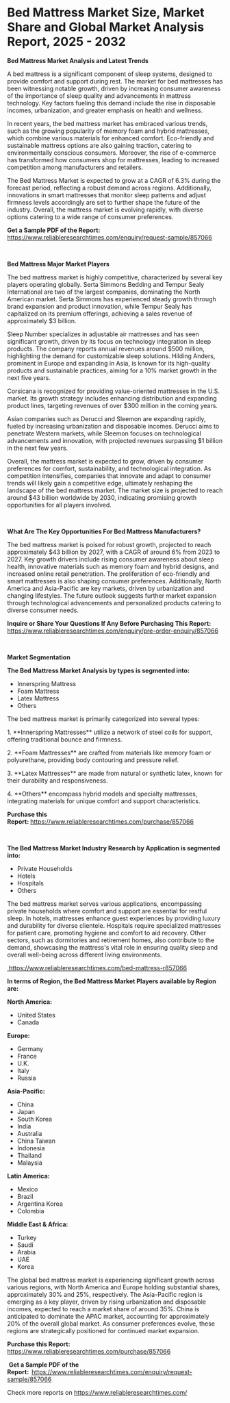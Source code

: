 <p><h1>Bed Mattress Market Size, Market Share and Global Market Analysis Report, 2025 - 2032</h1></p><p><strong>Bed Mattress Market Analysis and Latest Trends</strong></p>
<p><p>A bed mattress is a significant component of sleep systems, designed to provide comfort and support during rest. The market for bed mattresses has been witnessing notable growth, driven by increasing consumer awareness of the importance of sleep quality and advancements in mattress technology. Key factors fueling this demand include the rise in disposable incomes, urbanization, and greater emphasis on health and wellness.</p><p>In recent years, the bed mattress market has embraced various trends, such as the growing popularity of memory foam and hybrid mattresses, which combine various materials for enhanced comfort. Eco-friendly and sustainable mattress options are also gaining traction, catering to environmentally conscious consumers. Moreover, the rise of e-commerce has transformed how consumers shop for mattresses, leading to increased competition among manufacturers and retailers.</p><p>The Bed Mattress Market is expected to grow at a CAGR of 6.3% during the forecast period, reflecting a robust demand across regions. Additionally, innovations in smart mattresses that monitor sleep patterns and adjust firmness levels accordingly are set to further shape the future of the industry. Overall, the mattress market is evolving rapidly, with diverse options catering to a wide range of consumer preferences.</p></p>
<p><strong>Get a Sample PDF of the Report:&nbsp;</strong> <a href="https://www.reliableresearchtimes.com/enquiry/request-sample/857066?utm_campaign=3070&utm_medium=2&utm_source=Github&utm_content=ia&utm_term=04042025&utm_id=bed-mattress">https://www.reliableresearchtimes.com/enquiry/request-sample/857066</a></p>
<p>&nbsp;</p>
<p><strong>Bed Mattress Major Market Players</strong></p>
<p><p>The bed mattress market is highly competitive, characterized by several key players operating globally. Serta Simmons Bedding and Tempur Sealy International are two of the largest companies, dominating the North American market. Serta Simmons has experienced steady growth through brand expansion and product innovation, while Tempur Sealy has capitalized on its premium offerings, achieving a sales revenue of approximately $3 billion.</p><p>Sleep Number specializes in adjustable air mattresses and has seen significant growth, driven by its focus on technology integration in sleep products. The company reports annual revenues around $500 million, highlighting the demand for customizable sleep solutions. Hilding Anders, prominent in Europe and expanding in Asia, is known for its high-quality products and sustainable practices, aiming for a 10% market growth in the next five years.</p><p>Corsicana is recognized for providing value-oriented mattresses in the U.S. market. Its growth strategy includes enhancing distribution and expanding product lines, targeting revenues of over $300 million in the coming years.</p><p>Asian companies such as Derucci and Sleemon are expanding rapidly, fueled by increasing urbanization and disposable incomes. Derucci aims to penetrate Western markets, while Sleemon focuses on technological advancements and innovation, with projected revenues surpassing $1 billion in the next few years.</p><p>Overall, the mattress market is expected to grow, driven by consumer preferences for comfort, sustainability, and technological integration. As competition intensifies, companies that innovate and adapt to consumer trends will likely gain a competitive edge, ultimately reshaping the landscape of the bed mattress market. The market size is projected to reach around $43 billion worldwide by 2030, indicating promising growth opportunities for all players involved.</p></p>
<p>&nbsp;</p>
<p><strong>What Are The Key Opportunities For Bed Mattress Manufacturers?</strong></p>
<p><p>The bed mattress market is poised for robust growth, projected to reach approximately $43 billion by 2027, with a CAGR of around 6% from 2023 to 2027. Key growth drivers include rising consumer awareness about sleep health, innovative materials such as memory foam and hybrid designs, and increased online retail penetration. The proliferation of eco-friendly and smart mattresses is also shaping consumer preferences. Additionally, North America and Asia-Pacific are key markets, driven by urbanization and changing lifestyles. The future outlook suggests further market expansion through technological advancements and personalized products catering to diverse consumer needs.</p></p>
<p><strong>Inquire or Share Your Questions If Any Before Purchasing This Report:</strong> <a href="https://www.reliableresearchtimes.com/enquiry/pre-order-enquiry/857066?utm_campaign=3070&utm_medium=2&utm_source=Github&utm_content=ia&utm_term=04042025&utm_id=bed-mattress">https://www.reliableresearchtimes.com/enquiry/pre-order-enquiry/857066</a></p>
<p>&nbsp;</p>
<p><strong>Market Segmentation</strong></p>
<p><strong>The Bed Mattress Market Analysis by types is segmented into:</strong></p>
<p><ul><li>Innerspring Mattress</li><li>Foam Mattress</li><li>Latex Mattress</li><li>Others</li></ul></p>
<p><p>The bed mattress market is primarily categorized into several types: </p><p>1. **Innerspring Mattresses** utilize a network of steel coils for support, offering traditional bounce and firmness. </p><p>2. **Foam Mattresses** are crafted from materials like memory foam or polyurethane, providing body contouring and pressure relief. </p><p>3. **Latex Mattresses** are made from natural or synthetic latex, known for their durability and responsiveness. </p><p>4. **Others** encompass hybrid models and specialty mattresses, integrating materials for unique comfort and support characteristics.</p></p>
<p><strong>Purchase this Report:&nbsp;</strong><a href="https://www.reliableresearchtimes.com/purchase/857066?utm_campaign=3070&utm_medium=2&utm_source=Github&utm_content=ia&utm_term=04042025&utm_id=bed-mattress">https://www.reliableresearchtimes.com/purchase/857066</a></p>
<p>&nbsp;</p>
<p><strong>The Bed Mattress Market Industry Research by Application is segmented into:</strong></p>
<p><ul><li>Private Households</li><li>Hotels</li><li>Hospitals</li><li>Others</li></ul></p>
<p><p>The bed mattress market serves various applications, encompassing private households where comfort and support are essential for restful sleep. In hotels, mattresses enhance guest experiences by providing luxury and durability for diverse clientele. Hospitals require specialized mattresses for patient care, promoting hygiene and comfort to aid recovery. Other sectors, such as dormitories and retirement homes, also contribute to the demand, showcasing the mattress's vital role in ensuring quality sleep and overall well-being across different living environments.</p></p>
<p><a href="https://www.reliableresearchtimes.com/bed-mattress-r857066?utm_campaign=3070&utm_medium=2&utm_source=Github&utm_content=ia&utm_term=04042025&utm_id=bed-mattress">&nbsp;https://www.reliableresearchtimes.com/bed-mattress-r857066</a></p>
<p><strong>In terms of Region, the Bed Mattress Market Players available by Region are:</strong></p>
<p>
    <p> <strong> North America: </strong>
        <ul>
            <li>United States</li>
            <li>Canada</li>
        </ul>
        </p> 
    <p> <strong> Europe: </strong>
        <ul>
            <li>Germany</li>
            <li>France</li>
            <li>U.K.</li>
            <li>Italy</li>
            <li>Russia</li>
        </ul>
        </p> 
    <p> <strong> Asia-Pacific: </strong>
        <ul>
            <li>China</li>
            <li>Japan</li>
            <li>South Korea</li>
            <li>India</li>
            <li>Australia</li>
            <li>China Taiwan</li>
            <li>Indonesia</li>
            <li>Thailand</li>
            <li>Malaysia</li>
        </ul>
        </p> 
    <p> <strong> Latin America: </strong>
        <ul>
            <li>Mexico</li>
            <li>Brazil</li>
            <li>Argentina Korea</li>
            <li>Colombia</li>
        </ul>
        </p> 
    <p> <strong> Middle East & Africa: </strong>
        <ul>
            <li>Turkey</li>
            <li>Saudi</li>
            <li>Arabia</li>
            <li>UAE</li>
            <li>Korea</li>
        </ul>
    </p>
    </p>
<p><p>The global bed mattress market is experiencing significant growth across various regions, with North America and Europe holding substantial shares, approximately 30% and 25%, respectively. The Asia-Pacific region is emerging as a key player, driven by rising urbanization and disposable incomes, expected to reach a market share of around 35%. China is anticipated to dominate the APAC market, accounting for approximately 20% of the overall global market. As consumer preferences evolve, these regions are strategically positioned for continued market expansion.</p></p>
<p><strong>Purchase this Report: </strong><a href="https://www.reliableresearchtimes.com/purchase/857066?utm_campaign=3070&utm_medium=2&utm_source=Github&utm_content=ia&utm_term=04042025&utm_id=bed-mattress">https://www.reliableresearchtimes.com/purchase/857066</a></p>
<p>&nbsp;<strong>Get a Sample PDF of the Report:&nbsp;&nbsp;</strong><a href="https://www.reliableresearchtimes.com/enquiry/request-sample/857066?utm_campaign=3070&utm_medium=2&utm_source=Github&utm_content=ia&utm_term=04042025&utm_id=bed-mattress">https://www.reliableresearchtimes.com/enquiry/request-sample/857066</a></p>
<p><strong></strong></p>
<p>Check more reports on <a href="https://www.reliableresearchtimes.com/?utm_campaign=3070&utm_medium=2&utm_source=Github&utm_content=ia&utm_term=04042025&utm_id=bed-mattress">https://www.reliableresearchtimes.com/</a></p>